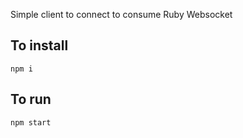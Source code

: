 Simple client to connect to consume Ruby Websocket

## To install

```
npm i
```

## To run

```
npm start
```
